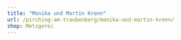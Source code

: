 ```yaml
---
title: "Monika und Martin Krenn"
url: /pirching-am-traubenberg/monika-und-martin-krenn/
shop: Metzgerei
---
```

